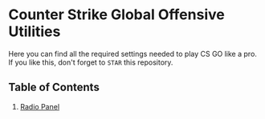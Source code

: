 # Counter Strike Global Offensive Utilities

Here you can find all the required settings needed to play CS GO like a pro. If you like this, don't forget to `STAR` this repository.


## Table of Contents

1. [Radio Panel](./radiopanel/README.md)
